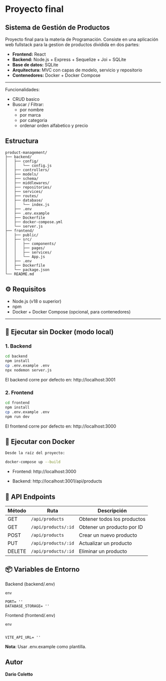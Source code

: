 # Proyecto final

## Sistema de Gestión de Productos

Proyecto final para la materia de Programación. Consiste en una aplicación web fullstack para la gestion de productos dividida en dos partes:

- **Frontend:** React
- **Backend:** Node.js + Express + Sequelize + Joi + SQLite 
- **Base de datos:** SQLite
- **Arquitectura:** MVC con capas de modelo, servicio y repositorio
- **Contenedores:** Docker + Docker Compose

---

Funcionalidades: 
- CRUD basico
- Buscar / Filtrar: 
    - por nombre
    - por marca
    - por categoria
    - ordenar orden alfabetico y precio
    

## Estructura
```
product-management/
├── backend/
│   ├── config/
│   │   └── config.js
│   ├── controllers/
│   ├── models/
│   ├── schema/
│   ├── middlewares/
│   ├── repositories/
│   ├── services/
│   ├── routes/
│   ├── database/
│   │   └── index.js
│   ├── .env
│   ├── .env.example
│   ├── Dockerfile
│   ├── docker-compose.yml
│   └── server.js
├── frontend/
│   ├── public/
│   ├── src/
│   │   ├── components/
│   │   ├── pages/
│   │   ├── services/
│   │   └── App.js
│   ├── .env
│   ├── Dockerfile
│   └── package.json
└── README.md
```

## ⚙️ Requisitos

- Node.js (v18 o superior)
- npm
- Docker + Docker Compose (opcional, para contenedores)

---

## 🚀 Ejecutar sin Docker (modo local)

### 1. Backend

```bash
cd backend
npm install
cp .env.example .env
npx nodemon server.js
```

El backend corre por defecto en: http://localhost:3001

### 2. Frontend
```bash
cd frontend
npm install
cp .env.example .env
npm run dev
```

El frontend corre por defecto en: http://localhost:3000

## 🐳 Ejecutar con Docker

```bash
Desde la raíz del proyecto:

docker-compose up --build
```

- Frontend: http://localhost:3000

- Backend: http://localhost:3001/api/products


## 🧪 API Endpoints

| Método | Ruta                | Descripción                 |
| ------ | ------------------- | --------------------------- |
| GET    | `/api/products`     | Obtener todos los productos |
| GET    | `/api/products/:id` | Obtener un producto por ID  |
| POST   | `/api/products`     | Crear un nuevo producto     |
| PUT    | `/api/products/:id` | Actualizar un producto      |
| DELETE | `/api/products/:id` | Eliminar un producto        |


## 📦 Variables de Entorno
Backend (backend/.env)
```
env

PORT= ''
DATABASE_STORAGE= ''
```

Frontend (frontend/.env)
```
env


VITE_API_URL= ''
```

**Nota**: Usar .env.example como plantilla.


## Autor

**Dario Coletto**